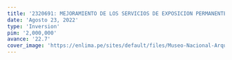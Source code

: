 ```yaml
---
title: '2320691: MEJORAMIENTO DE LOS SERVICIOS DE EXPOSICION PERMANENTE Y ALMACENAMIENTO DEL PATRIMONIO CULTURAL MUEBLE HISTORICO Y ARTISTICO EN EL MUSEO NACIONAL DE ARQUEOLOGIA, ANTROPOLOGIA E HISTORIA DEL PERU, DISTRITO DE PUEBLO LIBRE, DEPARTAMENTO DE LIMA'
date: 'Agosto 23, 2022'
type: 'Inversion'
pim: '2,000,000'
avance: '22.7'
cover_image: 'https://enlima.pe/sites/default/files/Museo-Nacional-Arqueologia-Antropologia-Historia-Peru-En-Lima-Agenda-Cultural.jpg'
---
```

